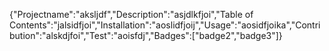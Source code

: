 {"Projectname":"aksljdf","Description":"asjdlkfjoi","Table of Contents":"jalsidfjoi","Installation":"aoslidfjoij","Usage":"aosidfjoika","Contribution":"alskdjfoi","Test":"aoisfdj","Badges":["badge2","badge3"]}
